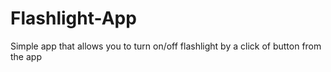 # Flashlight-App

Simple app that allows you to turn on/off flashlight by a click of button from the app
